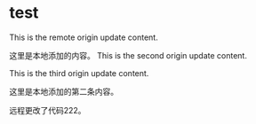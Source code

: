 # test

This is the remote origin update content.

这里是本地添加的内容。
This is the second origin update content.

This is the third origin update content.


这里是本地添加的第二条内容。


远程更改了代码222。
